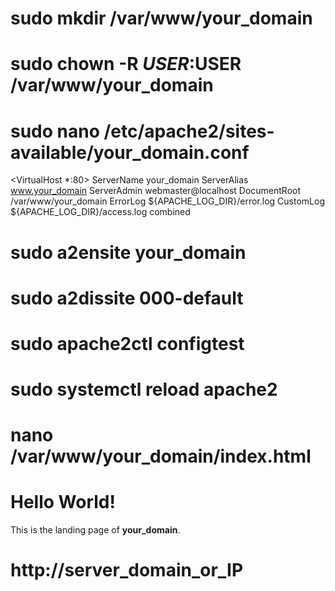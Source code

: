 # sudo mkdir /var/www/your_domain
# sudo chown -R $USER:$USER /var/www/your_domain
# sudo nano /etc/apache2/sites-available/your_domain.conf

<VirtualHost *:80>
    ServerName your_domain
    ServerAlias www.your_domain
    ServerAdmin webmaster@localhost
    DocumentRoot /var/www/your_domain
    ErrorLog ${APACHE_LOG_DIR}/error.log
    CustomLog ${APACHE_LOG_DIR}/access.log combined
</VirtualHost>

# sudo a2ensite your_domain
# sudo a2dissite 000-default
# sudo apache2ctl configtest
# sudo systemctl reload apache2
# nano /var/www/your_domain/index.html

<html>
  <head>
    <title>your_domain website</title>
  </head>
  <body>
    <h1>Hello World!</h1>
    <p>This is the landing page of <strong>your_domain</strong>.</p>
  </body>
</html>

# http://server_domain_or_IP
